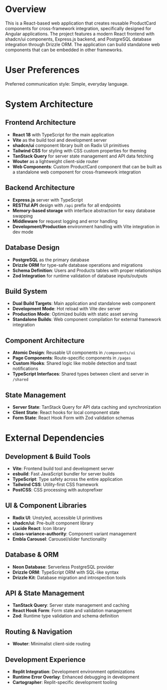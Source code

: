 # Overview

This is a React-based web application that creates reusable ProductCard components for cross-framework integration, specifically designed for Angular applications. The project features a modern React frontend with shadcn/ui components, Express.js backend, and PostgreSQL database integration through Drizzle ORM. The application can build standalone web components that can be embedded in other frameworks.

# User Preferences

Preferred communication style: Simple, everyday language.

# System Architecture

## Frontend Architecture
- **React 18** with TypeScript for the main application
- **Vite** as the build tool and development server
- **shadcn/ui** component library built on Radix UI primitives
- **Tailwind CSS** for styling with CSS custom properties for theming
- **TanStack Query** for server state management and API data fetching
- **Wouter** as a lightweight client-side router
- **Web Components**: Custom ProductCard component that can be built as a standalone web component for cross-framework integration

## Backend Architecture
- **Express.js** server with TypeScript
- **RESTful API** design with `/api` prefix for all endpoints
- **Memory-based storage** with interface abstraction for easy database swapping
- **Middleware** for request logging and error handling
- **Development/Production** environment handling with Vite integration in dev mode

## Database Design
- **PostgreSQL** as the primary database
- **Drizzle ORM** for type-safe database operations and migrations
- **Schema Definition**: Users and Products tables with proper relationships
- **Zod Integration** for runtime validation of database inputs/outputs

## Build System
- **Dual Build Targets**: Main application and standalone web component
- **Development Mode**: Hot reload with Vite dev server
- **Production Mode**: Optimized builds with static asset serving
- **Standalone Builds**: Web component compilation for external framework integration

## Component Architecture
- **Atomic Design**: Reusable UI components in `/components/ui`
- **Page Components**: Route-specific components in `/pages`
- **Custom Hooks**: Shared logic like mobile detection and toast notifications
- **TypeScript Interfaces**: Shared types between client and server in `/shared`

## State Management
- **Server State**: TanStack Query for API data caching and synchronization
- **Client State**: React hooks for local component state
- **Form State**: React Hook Form with Zod validation schemas

# External Dependencies

## Development & Build Tools
- **Vite**: Frontend build tool and development server
- **esbuild**: Fast JavaScript bundler for server builds
- **TypeScript**: Type safety across the entire application
- **Tailwind CSS**: Utility-first CSS framework
- **PostCSS**: CSS processing with autoprefixer

## UI & Component Libraries
- **Radix UI**: Unstyled, accessible UI primitives
- **shadcn/ui**: Pre-built component library
- **Lucide React**: Icon library
- **class-variance-authority**: Component variant management
- **Embla Carousel**: Carousel/slider functionality

## Database & ORM
- **Neon Database**: Serverless PostgreSQL provider
- **Drizzle ORM**: TypeScript ORM with SQL-like syntax
- **Drizzle Kit**: Database migration and introspection tools

## API & State Management
- **TanStack Query**: Server state management and caching
- **React Hook Form**: Form state and validation management
- **Zod**: Runtime type validation and schema definition

## Routing & Navigation
- **Wouter**: Minimalist client-side routing

## Development Experience
- **Replit Integration**: Development environment optimizations
- **Runtime Error Overlay**: Enhanced debugging in development
- **Cartographer**: Replit-specific development tooling